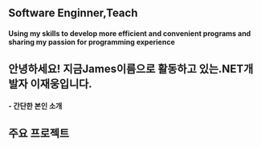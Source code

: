 



## Software Enginner,Teach
#### Using my skills to develop more efficient and convenient programs and sharing my passion for programming experience

## 안녕하세요! 지금James이름으로 활동하고 있는.NET개발자 이재웅입니다. 
#### - 간단한 본인 소개 

## 주요 프로젝트 
#### 


